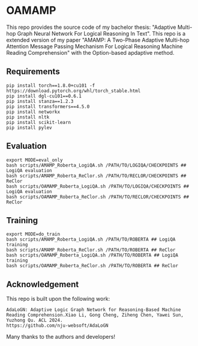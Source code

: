 # OAMAMP
This repo provides the source code of my bachelor thesis: "Adaptive Multi-hop Graph Neural Network For Logical Reasoning In Text".
This repo is a extended version of my paper "AMAMP: A Two-Phase Adaptive Multi-hop Attention Message Passing Mechanism For Logical Reasoning Machine Reading Comprehension" with the Option-based apdaptive method.

## Requirements
```
pip install torch==1.8.0+cu101 -f https://download.pytorch.org/whl/torch_stable.html
pip install dgl-cu101==0.6.1
pip install stanza==1.2.3
pip install transformers==4.5.0
pip install networkx
pip install nltk
pip install scikit-learn
pip install pylev
```

## Evaluation
```shell
export MODE=eval_only
bash scripts/AMAMP_Roberta_LogiQA.sh /PATH/TO/LOGIQA/CHECKPOINTS ## LogiQA evaluation
bash scripts/AMAMP_Roberta_ReClor.sh /PATH/TO/RECLOR/CHECKPOINTS ## ReClor
bash scripts/OAMAMP_Roberta_LogiQA.sh /PATH/TO/LOGIQA/CHECKPOINTS ## LogiQA evaluation
bash scripts/OAMAMP_Roberta_ReClor.sh /PATH/TO/RECLOR/CHECKPOINTS ## ReClor
```

## Training
```shell
export MODE=do_train
bash scripts/AMAMP_Roberta_LogiQA.sh /PATH/TO/ROBERTA ## LogiQA training
bash scripts/AMAMP_Roberta_ReClor.sh /PATH/TO/ROBERTA ## ReClor
bash scripts/OAMAMP_Roberta_LogiQA.sh /PATH/TO/ROBERTA ## LogiQA training
bash scripts/OAMAMP_Roberta_ReClor.sh /PATH/TO/ROBERTA ## ReClor
```

## Acknowledgement
This repo is built upon the following work:
```
AdaLoGN: Adaptive Logic Graph Network for Reasoning-Based Machine Reading Comprehension.Xiao Li, Gong Cheng, Ziheng Chen, Yawei Sun, Yuzhong Qu. ACL 2024.
https://github.com/nju-websoft/AdaLoGN
```
Many thanks to the authors and developers!